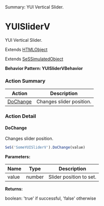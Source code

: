 Summary: YUI Vertical Slider.

# YUISliderV

YUI Vertical Slider.
 
Extends [HTMLObject](HTMLObject.md)

Extends [SeSSimulatedObject](SeSSimulatedObject.md)





**Behavior Pattern: YUISliderVBehavior**


<!-- ============================== property summary ========================== -->

  
<!-- ============================== action summary ========================== -->



### Action Summary

|  **Action** | **Description** | 
| ----------- | --------------- |
|  [DoChange](#dochange) | Changes slider position. |




<!-- ============================== property detail ========================== -->
  
  
<!-- ============================== action detail ========================== -->
  
### Action Detail
    
<a name="DoChange"></a>    
#### DoChange

Changes slider position.

```javascript
SeS('SomeYUISliderV').DoChange(value)
```


**Parameters:**

|  **Name** | **Type** | **Description** |
| ---------- | -------- | --------------- |
| value | number |  Slider position to set. |




**Returns:**

boolean: 'true' if successful, 'false' otherwise



<a name="see.also.yuisliderv.dochange"></a>

  

